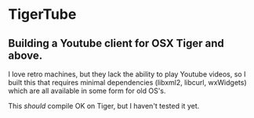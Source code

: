 # TigerTube

## Building a Youtube client for OSX Tiger and above.

I love retro machines, but they lack the ability to play
Youtube videos, so I built this that requires minimal
dependencies (libxml2, libcurl, wxWidgets) which are all
available in some form for old OS's.

This _should_ compile OK on Tiger, but I haven't tested it
yet.